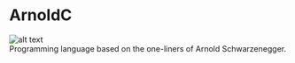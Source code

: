 # ArnoldC
![alt text](https://github.com/yashpathack/ArnoldC/blob/master/Arnooldc.png)<br>
Programming language based on the one-liners of Arnold Schwarzenegger.
